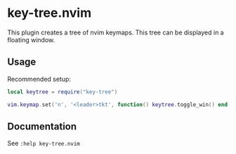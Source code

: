 # key-tree.nvim

This plugin creates a tree of nvim keymaps. This tree can be displayed in a floating window.


## Usage

Recommended setup:

```lua
local keytree = require("key-tree")

vim.keymap.set('n', '<leader>tkt', function() keytree.toggle_win() end, { desc = "[T]oggle [K]ey-[T]ree"})
```


## Documentation

See `:help key-tree.nvim`
